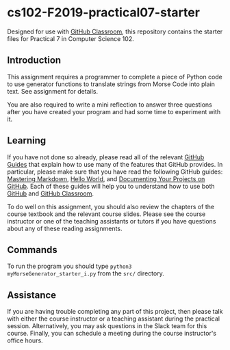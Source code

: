 
# cs102-F2019-practical07-starter

Designed for use with [GitHub Classroom](https://classroom.github.com/), this repository contains the starter files for Practical 7 in Computer Science 102.

## Introduction

This assignment requires a programmer to complete a piece of Python code to use generator functions to translate strings from Morse Code into plain text. See assignment for details.


You are also required to write a mini reflection to answer three questions after you have created your program and had some time to experiment with it.


## Learning

If you have not done so already, please read all of the relevant [GitHub Guides](https://guides.github.com/) that explain how to use many of the features that GitHub provides. In particular, please make sure that you have read the following GitHub guides: [Mastering Markdown](https://guides.github.com/features/mastering-markdown/), [Hello World](https://guides.github.com/activities/hello-world/), and [Documenting Your Projects on GitHub](https://guides.github.com/features/wikis/). Each of these guides will help you to understand how to use both [GitHub](http://github.com) and [GitHub Classroom](https://classroom.github.com/).

To do well on this assignment, you should also review the chapters of the course textbook and the relevant course slides. Please see the course instructor or one of the teaching assistants or tutors if you have questions about any of these reading assignments.

## Commands

To run the program you should type `python3 myMorseGenerator_starter_i.py` from the `src/` directory.


## Assistance

If you are having trouble completing any part of this project, then please talk with either the course instructor or a teaching assistant during the practical session. Alternatively, you may ask questions in the Slack team for this course. Finally, you can schedule a meeting during the course instructor's office hours.
